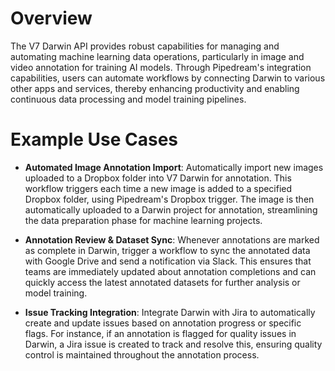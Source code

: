 # Overview

The V7 Darwin API provides robust capabilities for managing and automating machine learning data operations, particularly in image and video annotation for training AI models. Through Pipedream's integration capabilities, users can automate workflows by connecting Darwin to various other apps and services, thereby enhancing productivity and enabling continuous data processing and model training pipelines.

# Example Use Cases

- **Automated Image Annotation Import**: Automatically import new images uploaded to a Dropbox folder into V7 Darwin for annotation. This workflow triggers each time a new image is added to a specified Dropbox folder, using Pipedream's Dropbox trigger. The image is then automatically uploaded to a Darwin project for annotation, streamlining the data preparation phase for machine learning projects.

- **Annotation Review & Dataset Sync**: Whenever annotations are marked as complete in Darwin, trigger a workflow to sync the annotated data with Google Drive and send a notification via Slack. This ensures that teams are immediately updated about annotation completions and can quickly access the latest annotated datasets for further analysis or model training.

- **Issue Tracking Integration**: Integrate Darwin with Jira to automatically create and update issues based on annotation progress or specific flags. For instance, if an annotation is flagged for quality issues in Darwin, a Jira issue is created to track and resolve this, ensuring quality control is maintained throughout the annotation process.
